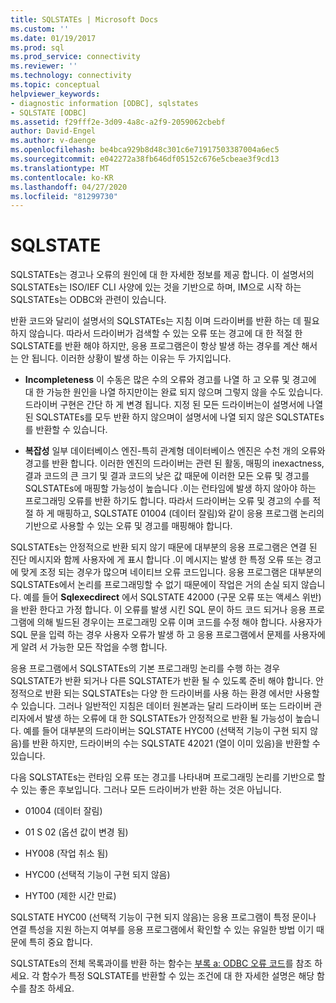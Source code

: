 ```yaml
---
title: SQLSTATEs | Microsoft Docs
ms.custom: ''
ms.date: 01/19/2017
ms.prod: sql
ms.prod_service: connectivity
ms.reviewer: ''
ms.technology: connectivity
ms.topic: conceptual
helpviewer_keywords:
- diagnostic information [ODBC], sqlstates
- SQLSTATE [ODBC]
ms.assetid: f29fff2e-3d09-4a8c-a2f9-2059062cbebf
author: David-Engel
ms.author: v-daenge
ms.openlocfilehash: be4bca929b8d48c301c6e71917503387004a6ec5
ms.sourcegitcommit: e042272a38fb646df05152c676e5cbeae3f9cd13
ms.translationtype: MT
ms.contentlocale: ko-KR
ms.lasthandoff: 04/27/2020
ms.locfileid: "81299730"
---
```

# <a name="sqlstates"></a>SQLSTATE
SQLSTATEs는 경고나 오류의 원인에 대 한 자세한 정보를 제공 합니다. 이 설명서의 SQLSTATEs는 ISO/IEF CLI 사양에 있는 것을 기반으로 하며, IM으로 시작 하는 SQLSTATEs는 ODBC와 관련이 있습니다.  
  
 반환 코드와 달리이 설명서의 SQLSTATEs는 지침 이며 드라이버를 반환 하는 데 필요 하지 않습니다. 따라서 드라이버가 검색할 수 있는 오류 또는 경고에 대 한 적절 한 SQLSTATE를 반환 해야 하지만, 응용 프로그램은이 항상 발생 하는 경우를 계산 해서는 안 됩니다. 이러한 상황이 발생 하는 이유는 두 가지입니다.  
  
-   **Incompleteness** 이 수동은 많은 수의 오류와 경고를 나열 하 고 오류 및 경고에 대 한 가능한 원인을 나열 하지만이는 완료 되지 않으며 그렇지 않을 수도 있습니다. 드라이버 구현은 간단 하 게 변경 됩니다. 지정 된 모든 드라이버는이 설명서에 나열 된 SQLSTATEs를 모두 반환 하지 않으며이 설명서에 나열 되지 않은 SQLSTATEs를 반환할 수 있습니다.  
  
-   **복잡성** 일부 데이터베이스 엔진-특히 관계형 데이터베이스 엔진은 수천 개의 오류와 경고를 반환 합니다. 이러한 엔진의 드라이버는 관련 된 활동, 매핑의 inexactness, 결과 코드의 큰 크기 및 결과 코드의 낮은 값 때문에 이러한 모든 오류 및 경고를 SQLSTATEs에 매핑할 가능성이 높습니다 .이는 런타임에 발생 하지 않아야 하는 프로그래밍 오류를 반환 하기도 합니다. 따라서 드라이버는 오류 및 경고의 수를 적절 하 게 매핑하고, SQLSTATE 01004 (데이터 잘림)와 같이 응용 프로그램 논리의 기반으로 사용할 수 있는 오류 및 경고를 매핑해야 합니다.  
  
 SQLSTATEs는 안정적으로 반환 되지 않기 때문에 대부분의 응용 프로그램은 연결 된 진단 메시지와 함께 사용자에 게 표시 합니다 .이 메시지는 발생 한 특정 오류 또는 경고에 맞게 조정 되는 경우가 많으며 네이티브 오류 코드입니다. 응용 프로그램은 대부분의 SQLSTATEs에서 논리를 프로그래밍할 수 없기 때문에이 작업은 거의 손실 되지 않습니다. 예를 들어 **Sqlexecdirect** 에서 SQLSTATE 42000 (구문 오류 또는 액세스 위반)을 반환 한다고 가정 합니다. 이 오류를 발생 시킨 SQL 문이 하드 코드 되거나 응용 프로그램에 의해 빌드된 경우이는 프로그래밍 오류 이며 코드를 수정 해야 합니다. 사용자가 SQL 문을 입력 하는 경우 사용자 오류가 발생 하 고 응용 프로그램에서 문제를 사용자에 게 알려 서 가능한 모든 작업을 수행 합니다.  
  
 응용 프로그램에서 SQLSTATEs의 기본 프로그래밍 논리를 수행 하는 경우 SQLSTATE가 반환 되거나 다른 SQLSTATE가 반환 될 수 있도록 준비 해야 합니다. 안정적으로 반환 되는 SQLSTATEs는 다양 한 드라이버를 사용 하는 환경 에서만 사용할 수 있습니다. 그러나 일반적인 지침은 데이터 원본과는 달리 드라이버 또는 드라이버 관리자에서 발생 하는 오류에 대 한 SQLSTATEs가 안정적으로 반환 될 가능성이 높습니다. 예를 들어 대부분의 드라이버는 SQLSTATE HYC00 (선택적 기능이 구현 되지 않음)를 반환 하지만, 드라이버의 수는 SQLSTATE 42021 (열이 이미 있음)을 반환할 수 있습니다.  
  
 다음 SQLSTATEs는 런타임 오류 또는 경고를 나타내며 프로그래밍 논리를 기반으로 할 수 있는 좋은 후보입니다. 그러나 모든 드라이버가 반환 하는 것은 아닙니다.  
  
-   01004 (데이터 잘림)  
  
-   01 S 02 (옵션 값이 변경 됨)  
  
-   HY008 (작업 취소 됨)  
  
-   HYC00 (선택적 기능이 구현 되지 않음)  
  
-   HYT00 (제한 시간 만료)  
  
 SQLSTATE HYC00 (선택적 기능이 구현 되지 않음)는 응용 프로그램이 특정 문이나 연결 특성을 지원 하는지 여부를 응용 프로그램에서 확인할 수 있는 유일한 방법 이기 때문에 특히 중요 합니다.  
  
 SQLSTATEs의 전체 목록과이를 반환 하는 함수는 [부록 a: ODBC 오류 코드](../../../odbc/reference/appendixes/appendix-a-odbc-error-codes.md)를 참조 하세요. 각 함수가 특정 SQLSTATE를 반환할 수 있는 조건에 대 한 자세한 설명은 해당 함수를 참조 하세요.
